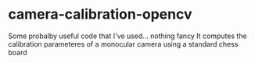 # camera-calibration-opencv
Some probalby useful code that I've used... nothing fancy
It computes the calibration parameteres of a monocular camera using a standard chess board

